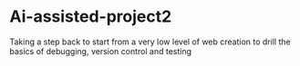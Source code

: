 # Ai-assisted-project2
 Taking a step back to start from a very low level of web creation to drill the basics of debugging, version control and testing
